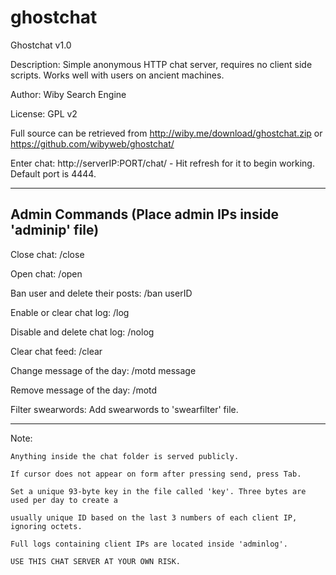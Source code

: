 # ghostchat

Ghostchat v1.0

Description: Simple anonymous HTTP chat server, requires no client side scripts. Works well with users on ancient machines.

Author: Wiby Search Engine

License: GPL v2

Full source can be retrieved from http://wiby.me/download/ghostchat.zip or https://github.com/wibyweb/ghostchat/


Enter chat: http://serverIP:PORT/chat/ - Hit refresh for it to begin working. Default port is 4444. 


--------------------------------------------------
Admin Commands (Place admin IPs inside 'adminip' file)
--------------------------------------------------

Close chat: /close

Open chat: /open

Ban user and delete their posts: /ban userID

Enable or clear chat log: /log

Disable and delete chat log: /nolog

Clear chat feed: /clear

Change message of the day: /motd message

Remove message of the day: /motd

Filter swearwords: Add swearwords to 'swearfilter' file.

--------------------------------------------------

Note: 

	Anything inside the chat folder is served publicly.
  
	If cursor does not appear on form after pressing send, press Tab.
  
	Set a unique 93-byte key in the file called 'key'. Three bytes are used per day to create a
  
	usually unique ID based on the last 3 numbers of each client IP, ignoring octets.
  
	Full logs containing client IPs are located inside 'adminlog'.
  
	USE THIS CHAT SERVER AT YOUR OWN RISK.
